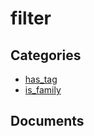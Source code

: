 # filter

## Categories
- [has_tag](./has_tag/README.md)
- [is_family](./is_family/README.md)

## Documents
